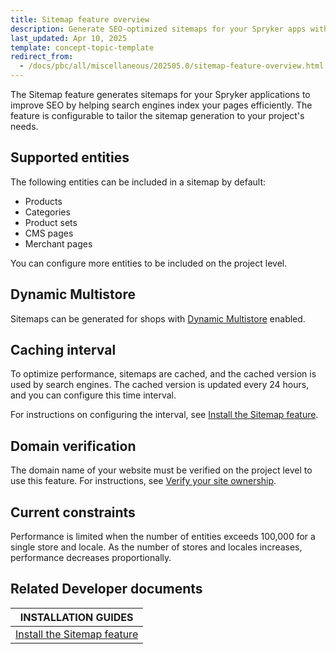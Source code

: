 ```yaml
---
title: Sitemap feature overview
description: Generate SEO-optimized sitemaps for your Spryker apps with customizable entity support, multistore compatibility, and configurable caching intervals.
last_updated: Apr 10, 2025
template: concept-topic-template
redirect_from:
  - /docs/pbc/all/miscellaneous/202505.0/sitemap-feature-overview.html
---
```



The Sitemap feature generates sitemaps for your Spryker applications to improve SEO by helping search engines index your pages efficiently. The feature is configurable to tailor the sitemap generation to your project's needs.


## Supported entities

The following entities can be included in a sitemap by default:
- Products
- Categories
- Product sets
- CMS pages
- Merchant pages

You can configure more entities to be included on the project level.

## Dynamic Multistore

Sitemaps can be generated for shops with [Dynamic Multistore](/docs/pbc/all/dynamic-multistore/{{site.version}}/dynamic-multistore.html) enabled.

## Caching interval

To optimize performance, sitemaps are cached, and the cached version is used by search engines. The cached version is updated every 24 hours, and you can configure this time interval.

For instructions on configuring the interval, see [Install the Sitemap feature](/docs/pbc/all/miscellaneous/202507.0/install-and-upgrade/install-features/install-the-sitemap-feature.html).

## Domain verification

The domain name of your website must be verified on the project level to use this feature. For instructions, see [Verify your site ownership](https://support.google.com/webmasters/answer/9008080?hl=en).


## Current constraints

Performance is limited when the number of entities exceeds 100,000 for a single store and locale. As the number of stores and locales increases, performance decreases proportionally.


## Related Developer documents

| INSTALLATION GUIDES |
|---------|
| [Install the Sitemap feature](/docs/pbc/all/miscellaneous/202507.0/install-and-upgrade/install-features/install-the-sitemap-feature.html) |



































